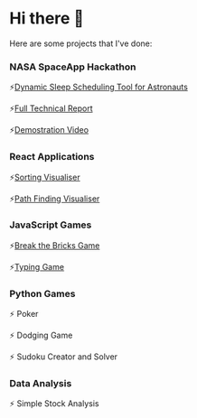 # Hi there 👋

Here are some projects that I've done:

### NASA SpaceApp Hackathon
⚡[Dynamic Sleep Scheduling Tool for Astronauts](https://github.com/wayne9598/Sleep-Schedule)

⚡[Full Technical Report](https://github.com/wayne9598/Sleep-Schedule/blob/master/Report.pdf)

⚡[Demostration Video](https://youtu.be/WLabGs2KeIE)

### React Applications

⚡[Sorting Visualiser](https://wayne9598.github.io/sorting-visualiser/)

⚡[Path Finding Visualiser](https://wayne9598.github.io/path-finding-visualiser/)

### JavaScript Games

⚡[Break the Bricks Game](https://wayne9598.github.io/Break-the-bricks-game/)

⚡[Typing Game](https://wayne9598.github.io/Typing-Game/)

### Python Games

⚡ Poker

⚡ Dodging Game

⚡ Sudoku Creator and Solver 

### Data Analysis

⚡ Simple Stock Analysis








<!--

- 👯 I’m looking to collaborate on ...
- 🤔 I’m looking for help with ...
- 💬 Ask me about ...
- 📫 How to reach me: ...
- 😄 Pronouns: ...
- ⚡ Fun fact: ...

-->
